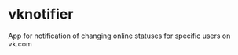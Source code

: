 vknotifier
==========

App for notification of changing online statuses for specific users on vk.com